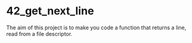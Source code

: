 # 42_get_next_line

The aim of this project is to make you code a function that returns a line, read from a file descriptor.
